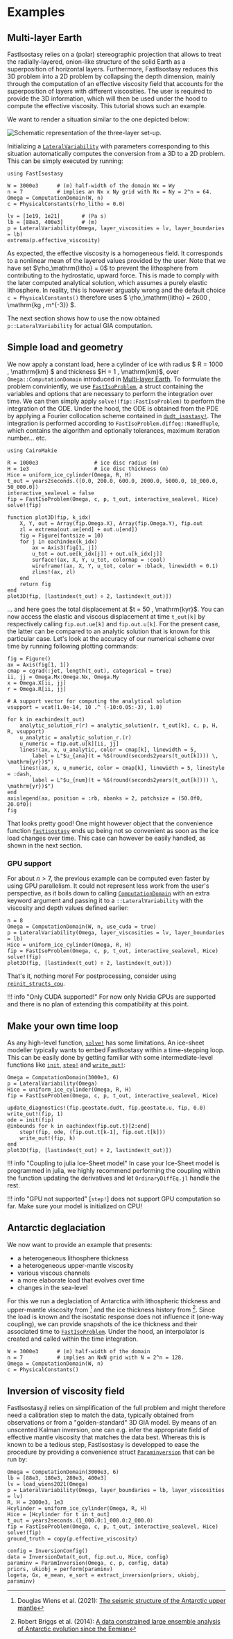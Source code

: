 # Examples

## Multi-layer Earth

FastIsostasy relies on a (polar) stereographic projection that allows to treat the radially-layered, onion-like structure of the solid Earth as a superposition of horizontal layers. Furthermore, FastIsostasy reduces this 3D problem into a 2D problem by collapsing the depth dimension, mainly through the computation of an effective viscosity field that accounts for the superposition of layers with different viscosities. The user is required to provide the 3D information, which will then be used under the hood to compute the effective viscosity. This tutorial shows such an example.

We want to render a situation similar to the one depicted below:

![Schematic representation of the three-layer set-up.](assets/sketch_nlayer_model.png)

Initializing a [`LateralVariability`](@ref) with parameters corresponding to this situation automatically computes the conversion from a 3D to a 2D problem. This can be simply executed by running:

```@example MAIN
using FastIsostasy

W = 3000e3      # (m) half-width of the domain Wx = Wy
n = 7           # implies an Nx x Ny grid with Nx = Ny = 2^n = 64.
Omega = ComputationDomain(W, n)
c = PhysicalConstants(rho_litho = 0.0)

lv = [1e19, 1e21]       # (Pa s)
lb = [88e3, 400e3]      # (m)
p = LateralVariability(Omega, layer_viscosities = lv, layer_boundaries = lb)
extrema(p.effective_viscosity)
```

As expected, the effective viscosity is a homogeneous field. It corresponds to a nonlinear mean of the layered values provided by the user. Note that we have set \$\ŗho_\mathrm{litho} = 0\$ to prevent the lithosphere from contributing to the hydrostatic, upward force. This is made to comply with the later computed analytical solution, which assumes a purely elastic lithosphere. In reality, this is however arguably wrong and the default choice `c = PhysicalConstants()` therefore uses \$ \ŗho_\mathrm{litho} = 2600 \, \mathrm{kg \, m^{-3}} \$.

The next section shows how to use the now obtained `p::LateralVariability` for actual GIA computation.

## Simple load and geometry

We now apply a constant load, here a cylinder of ice with radius \$ R = 1000 \, \mathrm{km} \$ and thickness \$H = 1 \, \mathrm{km}\$, over `Omega::ComputationDomain` introduced in [Multi-layer Earth](@ref). To formulate the problem conviniently, we use [`FastIsoProblem`](@ref), a struct containing the variables and options that are necessary to perform the integration over time. We can then simply apply `solve!(fip::FastIsoProblem)` to perform the integration of the ODE. Under the hood, the ODE is obtained from the PDE by applying a Fourier collocation scheme contained in [`dudt_isostasy!`](@ref). The integration is performed according to `FastIsoProblem.diffeq::NamedTuple`, which contains the algorithm and optionally tolerances, maximum iteration number... etc.

```@example MAIN
using CairoMakie

R = 1000e3                  # ice disc radius (m)
H = 1e3                     # ice disc thickness (m)
Hice = uniform_ice_cylinder(Omega, R, H)
t_out = years2seconds.([0.0, 200.0, 600.0, 2000.0, 5000.0, 10_000.0, 50_000.0])
interactive_sealevel = false
fip = FastIsoProblem(Omega, c, p, t_out, interactive_sealevel, Hice)
solve!(fip)

function plot3D(fip, k_idx)
    X, Y, out = Array(fip.Omega.X), Array(fip.Omega.Y), fip.out
    zl = extrema(out.ue[end] + out.u[end])
    fig = Figure(fontsize = 10)
    for j in eachindex(k_idx)
        ax = Axis3(fig[1, j])
        u_tot = out.ue[k_idx[j]] + out.u[k_idx[j]]
        surface!(ax, X, Y, u_tot, colormap = :cool)
        wireframe!(ax, X, Y, u_tot, color = :black, linewidth = 0.1)
        zlims!(ax, zl)
    end
    return fig
end
plot3D(fip, [lastindex(t_out) ÷ 2, lastindex(t_out)])
```

... and here goes the total displacement at \$t = 50 \, \mathrm{kyr}\$. You can now access the elastic and viscous displacement at time `t_out[k]` by respectively calling `fip.out.ue[k]` and `fip.out.u[k]`. For the present case, the latter can be compared to an analytic solution that is known for this particular case. Let's look at the accuracy of our numerical scheme over time by running following plotting commands:

```@example MAIN
fig = Figure()
ax = Axis(fig[1, 1])
cmap = cgrad(:jet, length(t_out), categorical = true)
ii, jj = Omega.Mx:Omega.Nx, Omega.My
x = Omega.X[ii, jj]
r = Omega.R[ii, jj]

# A support vector for computing the analytical solution
vsupport = vcat(1.0e-14, 10 .^ (-10:0.05:-3), 1.0)

for k in eachindex(t_out)
    analytic_solution_r(r) = analytic_solution(r, t_out[k], c, p, H, R, vsupport)
    u_analytic = analytic_solution_r.(r)
    u_numeric = fip.out.u[k][ii, jj]
    lines!(ax, x, u_analytic, color = cmap[k], linewidth = 5,
        label = L"$u_{ana}(t = %$(round(seconds2years(t_out[k]))) \, \mathrm{yr})$")
    lines!(ax, x, u_numeric, color = cmap[k], linewidth = 5, linestyle = :dash,
        label = L"$u_{num}(t = %$(round(seconds2years(t_out[k]))) \, \mathrm{yr})$")
end
axislegend(ax, position = :rb, nbanks = 2, patchsize = (50.0f0, 20.0f0))
fig
```

That looks pretty good! One might however object that the convenience function [`fastisostasy`](@ref) ends up being not so convenient as soon as the ice load changes over time. This case can however be easily handled, as shown in the next section.

### GPU support

For about $n > 7$, the previous example can be computed even faster by using GPU parallelism. It could not represent less work from the user's perspective, as it boils down to calling [`ComputationDomain`](@ref) with an extra keyword argument and passing it to a `::LateralVariability` with the viscosity and depth values defined earlier:

```@example MAIN
n = 8
Omega = ComputationDomain(W, n, use_cuda = true)
p = LateralVariability(Omega, layer_viscosities = lv, layer_boundaries = lb)
Hice = uniform_ice_cylinder(Omega, R, H)
fip = FastIsoProblem(Omega, c, p, t_out, interactive_sealevel, Hice)
solve!(fip)
plot3D(fip, [lastindex(t_out) ÷ 2, lastindex(t_out)])
```

That's it, nothing more! For postprocessing, consider using [`reinit_structs_cpu`](@ref).

!!! info "Only CUDA supported!"
    For now only Nvidia GPUs are supported and there is no plan of extending this compatibility at this point.

## Make your own time loop

As any high-level function, [`solve!`](@ref) has some limitations. An ice-sheet modeller typically wants to embed FastIsostasy within a time-stepping loop. This can be easily done by getting familiar with some intermediate-level functions like [`init`](@ref), [`step!`](@ref) and [`write_out!`](@ref):

```@example MAIN
Omega = ComputationDomain(3000e3, 6)
p = LateralVariability(Omega)
Hice = uniform_ice_cylinder(Omega, R, H)
fip = FastIsoProblem(Omega, c, p, t_out, interactive_sealevel, Hice)

update_diagnostics!(fip.geostate.dudt, fip.geostate.u, fip, 0.0)
write_out!(fip, 1)
ode = init(fip)
@inbounds for k in eachindex(fip.out.t)[2:end]
    step!(fip, ode, (fip.out.t[k-1], fip.out.t[k]))
    write_out!(fip, k)
end
plot3D(fip, [lastindex(t_out) ÷ 2, lastindex(t_out)])
```

!!! info "Coupling to julia Ice-Sheet model"
    In case your Ice-Sheet model is programmed in julia, we highly recommend performing
    the coupling within the function updating the derivatives and let `OrdinaryDiffEq.jl`
    handle the rest.

!!! info "GPU not supported"
    [`step!`] does not support GPU computation so far. Make sure your model is initialized
    on CPU!
## Antarctic deglaciation

We now want to provide an example that presents:
- a heterogeneous lithosphere thickness
- a heterogeneous upper-mantle viscosity
- various viscous channels
- a more elaborate load that evolves over time
- changes in the sea-level

For this we run a deglaciation of Antarctica with lithospheric thickness and upper-mantle viscosity from [^Wiens2021] and the ice thickness history from [^Briggs2014]. Since the load is known and the isostatic response does not influence it (one-way coupling), we can provide snapshots of the ice thickness and their associated time to [`FastIsoProblem`](@ref). Under the hood, an interpolator is created and called within the time integration. 

```@example MAIN
W = 3000e3      # (m) half-width of the domain
n = 7           # implies an NxN grid with N = 2^n = 128.
Omega = ComputationDomain(W, n)
c = PhysicalConstants()
```

## Inversion of viscosity field

FastIsostasy.jl relies on simplification of the full problem and might therefore need a calibration step to match the data, typically obtained from observations or from a "golden-standard" 3D GIA model. By means of an unscented Kalman inversion, one can e.g. infer the appropriate field of effective mantle viscosity that matches the data best. Whereas this is known to be a tedious step, FastIsostasy is developped to ease the procedure by providing a convenience struct [`Paraminversion`](@ref) that can be run by:

```@example MAIN
Omega = ComputationDomain(3000e3, 6)
lb = [88e3, 180e3, 280e3, 400e3]
lv = load_wiens2021(Omega)
p = LateralVariability(Omega, layer_boundaries = lb, layer_viscosities = lv)
R, H = 2000e3, 1e3
Hcylinder = uniform_ice_cylinder(Omega, R, H)
Hice = [Hcylinder for t in t_out]
t_out = years2seconds.(1_000.0:1_000.0:2_000.0)
fip = FastIsoProblem(Omega, c, p, t_out, interactive_sealevel, Hice)
solve!(fip)
ground_truth = copy(p.effective_viscosity)

config = InversionConfig()
data = InversionData(t_out, fip.out.u, Hice, config)
paraminv = ParamInversion(Omega, c, p, config, data)
priors, ukiobj = perform(paraminv)
logeta, Gx, e_mean, e_sort = extract_inversion(priors, ukiobj, paraminv)
```

[^Wiens2021]:
    Douglas Wiens et al. (2021): [The seismic structure of the Antarctic upper mantle](https://doi.org/10.1144/M56-2020-18)

[^Briggs2014]:
    Robert Briggs et al. (2014): [A data constrained large ensemble analysis of Antarctic evolution since the Eemian](https://doi.org/10.1016/j.quascirev.2014.09.003)